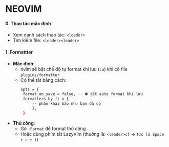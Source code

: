 # NEOVIM

#### 0. Thao tác mặc định

- Xem danh sách thao tác: `<leader>`
- Tìm kiếm file: `<leader><leader>`

#### 1. Formattter

- **Mặc định:**
  - nvim sẽ bật chế độ tự format khi lưu (`:w`) khi có file `plugins/formatter`
  - Có thể tắt bằng cách:
    ```bash
    opts = {
     format_on_save = false, -- ⛔ tắt auto format khi lưu
     formatters_by_ft = {
         -- phần khai báo như bạn đã có
         },
     }
    ```
- **Thủ công**:
  - Gõ `:Format` để format thủ công
  - Hoặc dùng phím tắt LazyVim (thường là: `<leader>cf` → `tức là Space + c + f`)
